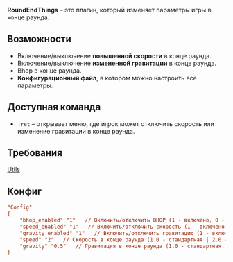 **RoundEndThings** – это плагин, который изменяет параметры игры в конце раунда.  

## Возможности
- Включение/выключение **повышенной скорости** в конце раунда.
- Включение/выключение **измененной гравитации** в конце раунда.
- Bhop в конце раунда.
- **Конфигурационный файл**, в котором можно настроить все параметры.

## Доступная команда
- `!ret` – открывает меню, где игрок может отключить скорость или изменение гравитации в конце раунда.

## Требования
[Utils](https://github.com/Pisex/cs2-menus/releases)

## Конфиг
```ini
"Config"
{
    "bhop_enabled" "1"   // Включить/отключить BHOP (1 - включено, 0 - отключено)
    "speed_enabled" "1"   // Включить/отключить скорость (1 - включено, 0 - отключено)
    "gravity_enabled" "1"   // Включить/отключить гравитацию (1 - включено, 0 - отключено)
    "speed" "2"   // Скорость в конце раунда (1.0 - стандартная | 2.0 - в 2 раза быстрее)
    "gravity" "0.5"   // Гравитация в конце раунда (1.0 - стандартная | 0.5 - в 2 раза ниже (то есть выше прыжок))
}
```
